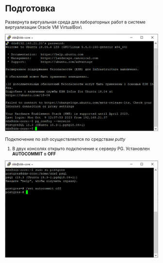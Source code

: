 # Подготовка

  Развернута виртуальная среда для лабораторных работ в системе виртуализации Oracle VM VirtualBox\

![Данные о системе SSH](IMG/00.png "Данные о системе SSH")

  Подключение по *ssh* осуществляется по средствам *putty*

1) В двух консолях открыто подключение к серверу PG. Установлен **AUTOCOMMIT** в **OFF**

![Одна собака](IMG/01.png "Собака смотрит влево")

